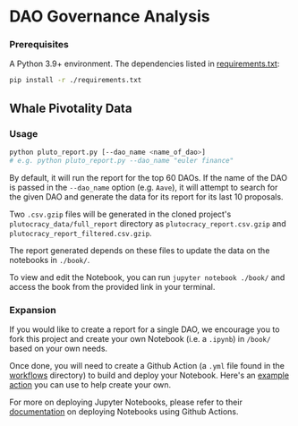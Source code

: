 # DAO Governance Analysis
### Prerequisites
A Python 3.9+ environment.
The dependencies listed in [requirements.txt](./requirements.txt):
```bash
pip install -r ./requirements.txt
```
## Whale Pivotality Data
### Usage
```bash
python pluto_report.py [--dao_name <name_of_dao>]
# e.g. python pluto_report.py --dao_name "euler finance"
```

By default, it will run the report for the top 60 DAOs. If the name of the DAO is passed in the `--dao_name` option (e.g. `Aave`), it will attempt to search for the given DAO and generate the data for its report for its last 10 proposals.

Two `.csv.gzip` files will be generated in the cloned project's `plutocracy_data/full_report` directory as `plutocracy_report.csv.gzip` and `plutocracy_report_filtered.csv.gzip`.

The report generated depends on these files to update the data on the notebooks in `./book/`.

To view and edit the Notebook, you can run `jupyter notebook ./book/` and access the book from the provided link in your terminal.

### Expansion

If you would like to create a report for a single DAO, we encourage you to fork this project and create your own Notebook (i.e. a `.ipynb`) in `/book/` based on your own needs.

Once done, you will need to create a Github Action (a `.yml` file found in the [workflows](./.github/workflows/) directory) to build and deploy your Notebook. Here's an [example action](./.github/workflows/publish_analysis.yml) you can use to help create your own.

For more on deploying Jupyter Notebooks, please refer to their [documentation](https://jupyterbook.org/en/stable/publish/gh-pages.html) on deploying Notebooks using Github Actions.
